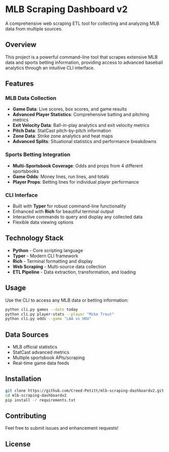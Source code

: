 # MLB Scraping Dashboard v2

A comprehensive web scraping ETL tool for collecting and analyzing MLB data from multiple sources.

## Overview

This project is a powerful command-line tool that scrapes extensive MLB data and sports betting information, providing access to advanced baseball analytics through an intuitive CLI interface.

## Features

### MLB Data Collection
- **Game Data**: Live scores, box scores, and game results
- **Advanced Player Statistics**: Comprehensive batting and pitching metrics
- **Exit Velocity Data**: Ball-in-play analytics and exit velocity metrics
- **Pitch Data**: StatCast pitch-by-pitch information
- **Zone Data**: Strike zone analytics and heat maps
- **Advanced Splits**: Situational statistics and performance breakdowns

### Sports Betting Integration
- **Multi-Sportsbook Coverage**: Odds and props from 4 different sportsbooks
- **Game Odds**: Money lines, run lines, and totals
- **Player Props**: Betting lines for individual player performance

### CLI Interface
- Built with **Typer** for robust command-line functionality
- Enhanced with **Rich** for beautiful terminal output
- Interactive commands to query and display any collected data
- Flexible data viewing options

## Technology Stack

- **Python** - Core scripting language
- **Typer** - Modern CLI framework
- **Rich** - Terminal formatting and display
- **Web Scraping** - Multi-source data collection
- **ETL Pipeline** - Data extraction, transformation, and loading

## Usage

Use the CLI to access any MLB data or betting information:

```bash
python cli.py games --date today
python cli.py player-stats --player "Mike Trout"
python cli.py odds --game "LAA vs HOU"
```

## Data Sources

- MLB official statistics
- StatCast advanced metrics
- Multiple sportsbook APIs/scraping
- Real-time game data feeds

## Installation

```bash
git clone https://github.com/Creed-Petitt/mlb-scraping-dashboardv2.git
cd mlb-scraping-dashboardv2
pip install -r requirements.txt
```

## Contributing

Feel free to submit issues and enhancement requests!

## License

